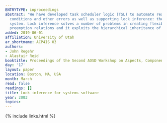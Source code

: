 ```yaml
---
ENTRYTYPE: inproceedings
abstract: 'We have developed task scheduler logic (TSL) to automate reasoning about scheduling and concurrency in systems software. TSL can detect race
  conditions and other errors as well as supporting lock inference: the derivation of an appropriate lock implementation for each critical section in a
  system. Lock inference solves a number of problems in creating flexible, reliable, and efficient systems software. TSL is based on a notion of asymmetrical
  preemption relations and it exploits the hierarchical inheritance of scheduling properties that is common in systems software.'
added: 2019-06-01
affiliation: University of Utah
ar_shortname: ACP4IS 03
authors:
- John Regehr
- Alastair Reid
booktitle: Proceedings of the Second AOSD Workshop on Aspects, Components, and Patterns for Infrastructure Software (ACP4IS)
day: '17'
layout: paper
location: Boston, MA, USA
month: March
read: false
readings: []
title: Lock inference for systems software
year: 2003
topics:
---
```


{% include links.html %}
